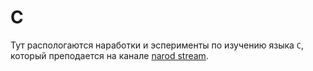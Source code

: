 # C

Тут распологаются наработки и эсперименты по изучению языка `C`, который 
преподается на канале [narod 
stream](https://www.youtube.com/watch?v=nFt3pJ7j8jE&list=PLJTlt64jBcCvN4H91HAK82-3-QwaqnxlF).
 
